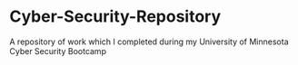 # Cyber-Security-Repository
A repository of work which I completed during my University of Minnesota Cyber Security Bootcamp
